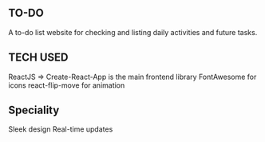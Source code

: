 ## TO-DO 

A to-do list website for checking and listing daily activities and future tasks. 

## TECH USED

ReactJS => Create-React-App is the main frontend library
FontAwesome for icons
react-flip-move for animation

## Speciality

Sleek design
Real-time updates
